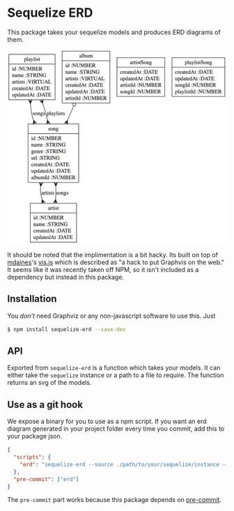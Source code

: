 # Sequelize ERD

This package takes your sequelize models and produces ERD diagrams of them.

![Example](sample.png)

It should be noted that the implimentation is a bit hacky. Its built on top of [mdaines](https://github.com/mdaines)'s [vis.js](https://github.com/mdaines/viz.js/) which is described as "a hack to put Graphvis on the web." It seems like it was recently taken off NPM, so it isn't included as a dependency but instead in this package.

## Installation

You _don't_ need Graphviz or any non-javascript software to use this. Just

```bash
$ npm install sequelize-erd --save-dev
```

## API

Exported from `sequelize-erd` is a function which takes your models. It can either take the `sequelize` instance or a path to a file to require. The function returns an svg of the models.

## Use as a git hook

We expose a binary for you to use as a npm script. If you want an erd diagram generated in your project folder every time you commit, add this to your package json.

```json
{
  "scripts": {
    "erd": "sequelize-erd --source ./path/to/your/sequelize/instance --destination ./erd.svg"
  },
  "pre-commit": ["erd"]
}
```

The `pre-commit` part works because this package depends on [pre-commit](https://github.com/observing/pre-commit).